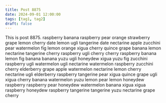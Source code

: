 ```yaml
---
title: Post 8875
date: 2024-09-01 12:00:00
tags: [tag1, tag2]
draft: false
---
```

This is post 8875.
raspberry
banana
raspberry
pear
orange
strawberry
grape
lemon
cherry
date
lemon
ugli
tangerine
date
nectarine
apple
zucchini
pear
watermelon
fig
lemon
orange
xigua
cherry
quince
grape
banana
lemon
nectarine
tangerine
cherry
raspberry
ugli
cherry
cherry
raspberry
banana
lemon
fig
banana
banana
yuzu
ugli
honeydew
xigua
yuzu
fig
zucchini
raspberry
ugli
watermelon
ugli
nectarine
watermelon
raspberry
zucchini
cherry
elderberry
grape
apple
watermelon
nectarine
lemon
cherry
nectarine
ugli
elderberry
raspberry
tangerine
pear
xigua
quince
grape
ugli
xigua
cherry
banana
watermelon
yuzu
lemon
pear
lemon
honeydew
raspberry
raspberry
pear
honeydew
watermelon
banana
xigua
xigua
raspberry
honeydew
raspberry
tangerine
tangerine
yuzu
nectarine
grape
cherry

